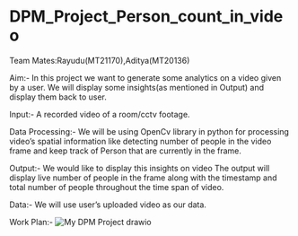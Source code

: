 # DPM_Project_Person_count_in_video
Team Mates:Rayudu(MT21170),Aditya(MT20136)

Aim:- In this project we want to generate some analytics on a video given by a user. We will display some
insights(as mentioned in Output) and display them back to user.

Input:- A recorded video of a room/cctv footage.

Data Processing:- We will be using OpenCv library in python for processing video’s spatial
information like detecting number of people in the video frame and keep track of Person that are
currently in the frame.

Output:- We would like to display this insights on video
The output will display live number of people in the frame along with the
timestamp and total number of people throughout the time span of video.

Data:- We will use user’s uploaded video as our data.

Work Plan:- ![My DPM Project drawio](https://user-images.githubusercontent.com/29746797/138662931-8d8feda7-b62d-4e57-bcd8-9490f723764f.png)

